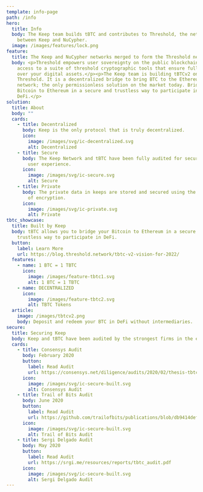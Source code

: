 ```yaml
---
template: info-page
path: /info
hero:
  title: Info
  body: The Keep team builds tBTC and contributes to Threshold, the network merger
    between Keep and NuCypher.
  image: /images/features/lock.png
feature:
  title: The Keep and NuCypher networks merged to form the Threshold network.
  body: <p>Threshold empowers user sovereignty on the public blockchain with
    access to a suite of threshold cryptographic tools that ensure full control
    over your digital assets.</p><p>The Keep team is building tBTCv2 on
    Threshold. It is a decentralized bridge to bring BTC to the Ethereum
    network; the only permissionless solution on the market today. Bridge your
    Bitcoin to Ethereum in a secure and trustless way to participate in
    DeFi.</p>
solution:
  title: About
  body: ""
  cards:
    - title: Decentralized
      body: Keep is the only protocol that is truly decentralized.
      icon:
        image: /images/svg/ic-decentralized.svg
        alt: Decentralized
    - title: Secure
      body: The Keep Network and tBTC have been fully audited for security and a safe
        user experience.
      icon:
        image: /images/svg/ic-secure.svg
        alt: Secure
    - title: Private
      body: The private data in keeps are stored and secured using the highest level
        of encryption.
      icon:
        image: /images/svg/ic-private.svg
        alt: Private
tbtc_showcase:
  title: Built by Keep
  body: tBTC allows you to bridge your Bitcoin to Ethereum in a secure and
    trustless way to participate in DeFi.
  button:
    label: Learn More
    url: https://blog.threshold.network/tbtc-v2-vision-for-2022/
  features:
    - name: 1 BTC = 1 TBTC
      icon:
        image: /images/feature-tbtc1.svg
        alt: 1 BTC = 1 TBTC
    - name: DECENTRALIZED
      icon:
        image: /images/feature-tbtc2.svg
        alt: TBTC Tokens
  article:
    image: /images/tbtcv2.png
    body: Deposit and redeem your BTC in DeFi without intermediaries.
secure:
  title: Securing Keep
  body: Keep and tBTC have been audited by the strongest firms in the ecosystem.
  cards:
    - title: Consensys Audit
      body: February 2020
      button:
        label: Read Audit
        url: https://consensys.net/diligence/audits/2020/02/thesis-tbtc-and-keep
      icon:
        image: /images/svg/ic-secure-built.svg
        alt: Consensys Audit
    - title: Trail of Bits Audit
      body: June 2020
      button:
        label: Read Audit
        url: https://github.com/trailofbits/publications/blob/db9414def9f575465a47fef5489eb54d9c543eb5/reviews/thesis-summary.pdf
      icon:
        image: /images/svg/ic-secure-built.svg
        alt: Trail of Bits Audit
    - title: Sergi Delgado Audit
      body: May 2020
      button:
        label: Read Audit
        url: https://srgi.me/resources/reports/tbtc_audit.pdf
      icon:
        image: /images/svg/ic-secure-built.svg
        alt: Sergi Delgado Audit
---
```

